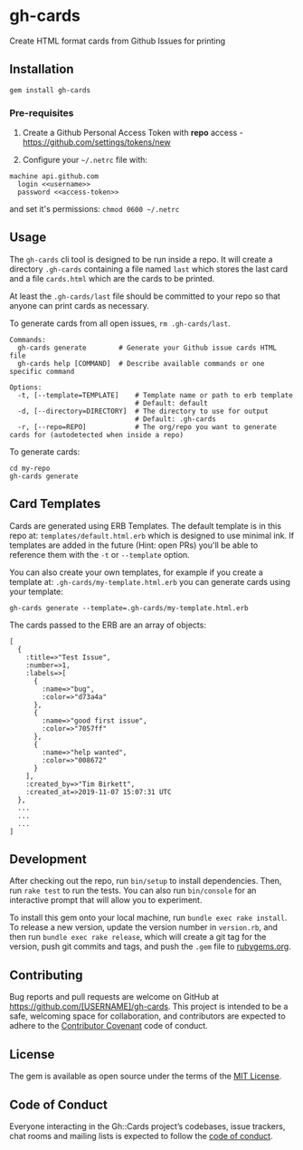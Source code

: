 # gh-cards

Create HTML format cards from Github Issues for printing

## Installation

```
gem install gh-cards
```

### Pre-requisites

1. Create a Github Personal Access Token with **repo** access - https://github.com/settings/tokens/new

2. Configure your `~/.netrc` file with:
```
machine api.github.com
  login <<username>>
  password <<access-token>> 
```
and set it's permissions: `chmod 0600 ~/.netrc`

## Usage

The `gh-cards` cli tool is designed to be run inside a repo. It will create a
directory `.gh-cards` containing a file named `last` which stores the last card
and a file `cards.html` which are the cards to be printed.

At least the `.gh-cards/last` file should be committed to your repo so that anyone
can print cards as necessary.

To generate cards from all open issues, `rm .gh-cards/last`.

```
Commands:
  gh-cards generate        # Generate your Github issue cards HTML file
  gh-cards help [COMMAND]  # Describe available commands or one specific command

Options:
  -t, [--template=TEMPLATE]    # Template name or path to erb template
                               # Default: default
  -d, [--directory=DIRECTORY]  # The directory to use for output
                               # Default: .gh-cards
  -r, [--repo=REPO]            # The org/repo you want to generate cards for (autodetected when inside a repo)
```

To generate cards:
```
cd my-repo
gh-cards generate
```

## Card Templates

Cards are generated using ERB Templates. The default template is in this repo
at: `templates/default.html.erb` which is designed to use minimal ink. If templates
are added in the future (Hint: open PRs) you'll be able to reference them with
the `-t` or `--template` option.

You can also create your own templates, for example if you create a template at:
`.gh-cards/my-template.html.erb` you can generate cards using your template:
```
gh-cards generate --template=.gh-cards/my-template.html.erb
```

The cards passed to the ERB are an array of objects:
```
[
  {
    :title=>"Test Issue",
    :number=>1,
    :labels=>[
      {
        :name=>"bug",
        :color=>"d73a4a"
      },
      {
        :name=>"good first issue",
        :color=>"7057ff"
      },
      {
        :name=>"help wanted",
        :color=>"008672"
      }
    ],
    :created_by=>"Tim Birkett",
    :created_at=>2019-11-07 15:07:31 UTC
  },
  ...
  ...
  ...
]
```

## Development

After checking out the repo, run `bin/setup` to install dependencies. Then, run `rake test` to run the tests. You can also run `bin/console` for an interactive prompt that will allow you to experiment.

To install this gem onto your local machine, run `bundle exec rake install`. To release a new version, update the version number in `version.rb`, and then run `bundle exec rake release`, which will create a git tag for the version, push git commits and tags, and push the `.gem` file to [rubygems.org](https://rubygems.org).

## Contributing

Bug reports and pull requests are welcome on GitHub at https://github.com/[USERNAME]/gh-cards. This project is intended to be a safe, welcoming space for collaboration, and contributors are expected to adhere to the [Contributor Covenant](http://contributor-covenant.org) code of conduct.

## License

The gem is available as open source under the terms of the [MIT License](https://opensource.org/licenses/MIT).

## Code of Conduct

Everyone interacting in the Gh::Cards project’s codebases, issue trackers, chat rooms and mailing lists is expected to follow the [code of conduct](https://github.com/[USERNAME]/gh-cards/blob/master/CODE_OF_CONDUCT.md).
